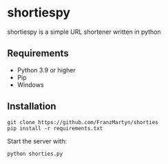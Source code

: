 # shortiespy

shortiespy is a simple URL shortener written in python

## Requirements

- Python 3.9 or higher
- Pip
- Windows

## Installation

```
git clone https://github.com/FranzMartyn/shorties
pip install -r requirements.txt
```

Start the server with:

```
python shorties.py
```

